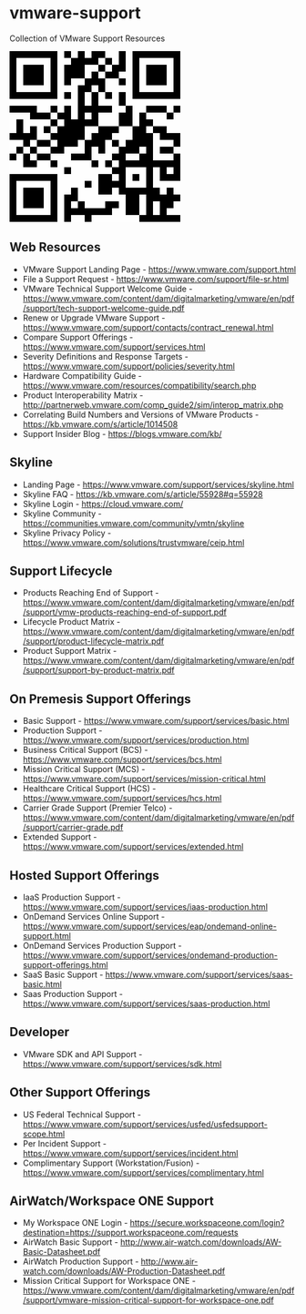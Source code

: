 # vmware-support
Collection of VMware Support Resources

![Alt Text](media/uChYEx.png)


## Web Resources
* VMware Support Landing Page - https://www.vmware.com/support.html
* File a Support Request - https://www.vmware.com/support/file-sr.html
* VMware Technical Support Welcome Guide - https://www.vmware.com/content/dam/digitalmarketing/vmware/en/pdf/support/tech-support-welcome-guide.pdf
* Renew or Upgrade VMware Support - https://www.vmware.com/support/contacts/contract_renewal.html
* Compare Support Offerings - https://www.vmware.com/support/services.html
* Severity Definitions and Response Targets - https://www.vmware.com/support/policies/severity.html
* Hardware Compatibility Guide - https://www.vmware.com/resources/compatibility/search.php
* Product Interoperability Matrix - http://partnerweb.vmware.com/comp_guide2/sim/interop_matrix.php
* Correlating Build Numbers and Versions of VMware Products - https://kb.vmware.com/s/article/1014508
* Support Insider Blog - https://blogs.vmware.com/kb/

## Skyline
* Landing Page - https://www.vmware.com/support/services/skyline.html
* Skyline FAQ - https://kb.vmware.com/s/article/55928#q=55928
* Skyline Login - https://cloud.vmware.com/
* Skyline Community - https://communities.vmware.com/community/vmtn/skyline
* Skyline Privacy Policy - https://www.vmware.com/solutions/trustvmware/ceip.html

## Support Lifecycle
* Products Reaching End of Support - https://www.vmware.com/content/dam/digitalmarketing/vmware/en/pdf/support/vmw-products-reaching-end-of-support.pdf
* Lifecycle Product Matrix - https://www.vmware.com/content/dam/digitalmarketing/vmware/en/pdf/support/product-lifecycle-matrix.pdf
* Product Support Matrix - https://www.vmware.com/content/dam/digitalmarketing/vmware/en/pdf/support/support-by-product-matrix.pdf


## On Premesis Support Offerings
* Basic Support - https://www.vmware.com/support/services/basic.html
* Production Support - https://www.vmware.com/support/services/production.html
* Business Critical Support (BCS) - https://www.vmware.com/support/services/bcs.html
* Mission Critical Support (MCS) - https://www.vmware.com/support/services/mission-critical.html
* Healthcare Critical Support (HCS) - https://www.vmware.com/support/services/hcs.html
* Carrier Grade Support (Premier Telco) - https://www.vmware.com/content/dam/digitalmarketing/vmware/en/pdf/support/carrier-grade.pdf
* Extended Support - https://www.vmware.com/support/services/extended.html

## Hosted Support Offerings
* IaaS Production Support - https://www.vmware.com/support/services/iaas-production.html
* OnDemand Services Online Support - https://www.vmware.com/support/services/eap/ondemand-online-support.html
* OnDemand Services Production Support - https://www.vmware.com/support/services/ondemand-production-support-offerings.html
* SaaS Basic Support - https://www.vmware.com/support/services/saas-basic.html
* Saas Production Support - https://www.vmware.com/support/services/saas-production.html

## Developer
* VMware SDK and API Support - https://www.vmware.com/support/services/sdk.html

## Other Support Offerings
* US Federal Technical Support - https://www.vmware.com/support/services/usfed/usfedsupport-scope.html
* Per Incident Support - https://www.vmware.com/support/services/incident.html
* Complimentary Support (Workstation/Fusion) - https://www.vmware.com/support/services/complimentary.html

## AirWatch/Workspace ONE Support
* My Workspace ONE Login - https://secure.workspaceone.com/login?destination=https://support.workspaceone.com/requests
* AirWatch Basic Support - http://www.air-watch.com/downloads/AW-Basic-Datasheet.pdf
* AirWatch Production Support - http://www.air-watch.com/downloads/AW-Production-Datasheet.pdf
* Mission Critical Support for Workspace ONE - https://www.vmware.com/content/dam/digitalmarketing/vmware/en/pdf/support/vmware-mission-critical-support-for-workspace-one.pdf
